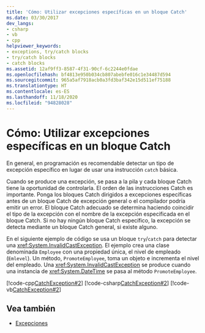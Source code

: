 ```yaml
---
title: 'Cómo: Utilizar excepciones específicas en un bloque Catch'
ms.date: 03/30/2017
dev_langs:
- csharp
- vb
- cpp
helpviewer_keywords:
- exceptions, try/catch blocks
- try/catch blocks
- catch blocks
ms.assetid: 12af9ff3-8587-4f31-90cf-6c2244e0fdae
ms.openlocfilehash: bf4813e950b034cb807abebfe016c1e34487d594
ms.sourcegitcommit: 965a5af7918acb0a3fd3baf342e15d511ef75188
ms.translationtype: HT
ms.contentlocale: es-ES
ms.lasthandoff: 11/18/2020
ms.locfileid: "94828028"
---
```

# <a name="how-to-use-specific-exceptions-in-a-catch-block"></a>Cómo: Utilizar excepciones específicas en un bloque Catch

En general, en programación es recomendable detectar un tipo de excepción específico en lugar de usar una instrucción `catch` básica.

Cuando se produce una excepción, se pasa a la pila y cada bloque Catch tiene la oportunidad de controlarla. El orden de las instrucciones Catch es importante. Ponga los bloques Catch dirigidos a excepciones específicas antes de un bloque Catch de excepción general o el compilador podría emitir un error. El bloque Catch adecuado se determina haciendo coincidir el tipo de la excepción con el nombre de la excepción especificada en el bloque Catch. Si no hay ningún bloque Catch específico, la excepción se detecta mediante un bloque Catch general, si existe alguno.

En el siguiente ejemplo de código se usa un bloque `try`/`catch` para detectar una <xref:System.InvalidCastException>. El ejemplo crea una clase denominada `Employee` con una propiedad única, el nivel de empleado (`Emlevel`). Un método, `PromoteEmployee`, toma un objeto e incrementa el nivel del empleado. Una <xref:System.InvalidCastException> se produce cuando una instancia de <xref:System.DateTime> se pasa al método `PromoteEmployee`.

[!code-cpp[CatchException#2](../../../samples/snippets/cpp/VS_Snippets_CLR/CatchException/CPP/catchexception1.cpp#2)]
[!code-csharp[CatchException#2](../../../samples/snippets/csharp/VS_Snippets_CLR/CatchException/CS/catchexception1.cs#2)]
[!code-vb[CatchException#2](../../../samples/snippets/visualbasic/VS_Snippets_CLR/CatchException/VB/catchexception1.vb#2)]

## <a name="see-also"></a>Vea también

- [Excepciones](index.md)
